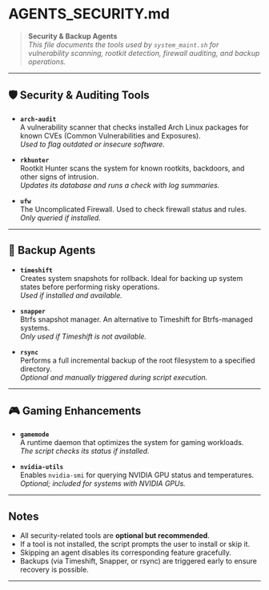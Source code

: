 # AGENTS_SECURITY.md

> **Security & Backup Agents**  
> _This file documents the tools used by `system_maint.sh` for vulnerability scanning, rootkit detection, firewall auditing, and backup operations._

---

## 🛡️ Security & Auditing Tools

- **`arch-audit`**  
  A vulnerability scanner that checks installed Arch Linux packages for known CVEs (Common Vulnerabilities and Exposures).  
  _Used to flag outdated or insecure software._

- **`rkhunter`**  
  Rootkit Hunter scans the system for known rootkits, backdoors, and other signs of intrusion.  
  _Updates its database and runs a check with log summaries._

- **`ufw`**  
  The Uncomplicated Firewall. Used to check firewall status and rules.  
  _Only queried if installed._

---

## 💾 Backup Agents

- **`timeshift`**  
  Creates system snapshots for rollback. Ideal for backing up system states before performing risky operations.  
  _Used if installed and available._

- **`snapper`**  
  Btrfs snapshot manager. An alternative to Timeshift for Btrfs-managed systems.  
  _Only used if Timeshift is not available._

- **`rsync`**  
  Performs a full incremental backup of the root filesystem to a specified directory.  
  _Optional and manually triggered during script execution._

---

## 🎮 Gaming Enhancements

- **`gamemode`**  
  A runtime daemon that optimizes the system for gaming workloads.  
  _The script checks its status if installed._

- **`nvidia-utils`**  
  Enables `nvidia-smi` for querying NVIDIA GPU status and temperatures.  
  _Optional; included for systems with NVIDIA GPUs._

---

## Notes

- All security-related tools are **optional but recommended**.
- If a tool is not installed, the script prompts the user to install or skip it.
- Skipping an agent disables its corresponding feature gracefully.
- Backups (via Timeshift, Snapper, or rsync) are triggered early to ensure recovery is possible.

---

